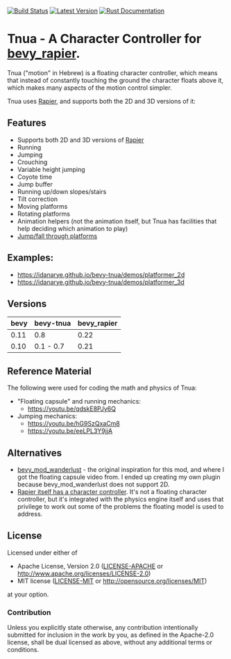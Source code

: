 [![Build Status](https://github.com/idanarye/bevy-tnua/workflows/CI/badge.svg)](https://github.com/idanarye/bevy-tnua/actions)
[![Latest Version](https://img.shields.io/crates/v/bevy-tnua.svg)](https://crates.io/crates/bevy-tnua)
[![Rust Documentation](https://img.shields.io/badge/api-rustdoc-blue.svg)](https://idanarye.github.io/bevy-tnua/)

# Tnua - A Character Controller for [bevy_rapier](https://github.com/dimforge/bevy_rapier).

Tnua ("motion" in Hebrew) is a floating character controller, which means that instead of constantly touching the ground the character floats above it, which makes many aspects of the motion control simpler.

Tnua uses [Rapier](https://rapier.rs/), and supports both the 2D and 3D versions of it:

## Features

* Supports both 2D and 3D versions of [Rapier](https://rapier.rs/)
* Running
* Jumping
* Crouching
* Variable height jumping
* Coyote time
* Jump buffer
* Running up/down slopes/stairs
* Tilt correction
* Moving platforms
* Rotating platforms
* Animation helpers (not the animation itself, but Tnua has facilities that help deciding which animation to play)
* [Jump/fall through platforms](https://github.com/idanarye/bevy-tnua/wiki/Jump-fall-Through-Platforms)

## Examples:

* https://idanarye.github.io/bevy-tnua/demos/platformer_2d
* https://idanarye.github.io/bevy-tnua/demos/platformer_3d

## Versions

| bevy | bevy-tnua | bevy_rapier |
|------|-----------|-------------|
| 0.11 | 0.8       | 0.22        |
| 0.10 | 0.1 - 0.7 | 0.21        |

## Reference Material

The following were used for coding the math and physics of Tnua:

* "Floating capsule" and running mechanics:
  * https://youtu.be/qdskE8PJy6Q
* Jumping mechanics:
  * https://youtu.be/hG9SzQxaCm8
  * https://youtu.be/eeLPL3Y9jjA

## Alternatives

* [bevy_mod_wanderlust](https://github.com/PROMETHIA-27/bevy_mod_wanderlust) - the original inspiration for this mod, and where I got the floating capsule video from. I ended up creating my own plugin because bevy_mod_wanderlust does not support 2D.
* [Rapier itself has a character controller](https://rapier.rs/docs/user_guides/bevy_plugin/character_controller). It's not a floating character controller, but it's integrated with the physics engine itself and uses that privilege to work out some of the problems the floating model is used to address.

## License

Licensed under either of

 * Apache License, Version 2.0 ([LICENSE-APACHE](LICENSE-APACHE) or http://www.apache.org/licenses/LICENSE-2.0)
 * MIT license ([LICENSE-MIT](LICENSE-MIT) or http://opensource.org/licenses/MIT)

at your option.

### Contribution

Unless you explicitly state otherwise, any contribution intentionally submitted
for inclusion in the work by you, as defined in the Apache-2.0 license, shall be dual licensed as above, without any
additional terms or conditions.
